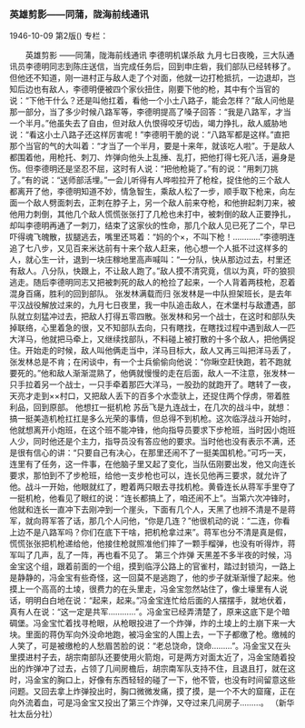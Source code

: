 ### 英雄剪影——同蒲，陇海前线通讯

1946-10-09
第2版()
专栏：

　　英雄剪影
    ——同蒲，陇海前线通讯
            李德明机谋杀敌
    九月七日夜晚，三大队通讯员李德明同志到陈庄送信，当完成任务后，回到申庄砦，我们部队已经转移了。但他还不知道，刚一进村正与敌人走了个对面，他就一边打枪抵抗，一边退却，岂知后边也有敌人，李德明便被四个家伙扭住，刚要下他的枪，其中有个当官的说：“下他干什么？还是叫他扛着，看他一个小土八路子，能会怎样？”敌人问他是那一部分，当了多少时候八路军等，李德明提高了嗓子回答：“我是八路军，才当一个半月。”他虽失去了自由，但对敌人仇恨得咬牙切齿，竭力挣扎，敌人威胁地说：“看这小土八路子还这样厉害呢！”李德明干脆的说：“八路军都是这样。”直把那个当官的气的大叫着：“才当了一个半月，要是十来年，就该吃人啦”。于是敌人都围着他，用枪托、刺刀、炸弹向他头上乱捶、乱打，把他打得七死八活，遍身是伤。但李德明还是坚忍不屈，这时有人说：“把他枪毙了。”有的说：“用刺刀挑了。”有的说：“送师部活埋。”一会儿听得有人哗啦拉开了枪栓，捉住他的三个敌人都离开了他，李德明知道不妙，情急智生，乘敌人松了一步，顺手取下枪来，向左面一个敌人劈面刺去，正刺在脖子上，另一个敌人前来夺枪，和他拚起刺刀来，被他用力刺倒，其他几个敌人慌慌张张打了几枪也未打中，被刺倒的敌人正要挣扎，却叫李德明再通了一刺刀，结束了这家伙的性命，那几个敌人见已死了二个，早已吓得魂飞魄散，拔腿逃去，嘴里还骂着：“妈的个×，不叫下枪！…………”李德明连追了七八步，又见百来米达前有十来个敌人赶来，他心想一个人抵不过这样多的人，就心生一计，退到一块庄稼地里高声喊叫：“一分队，快从那边过去，村里还有敌人。八分队，快跟上，不让敌人跑了。”敌人摸不清究竟，信以为真，吓的狼狈逃走。随后李德明同志又把被刺死的敌人的枪捡了起来，一个人背着两枝枪，忍着混身百痛，胜利的回到部队。
            张发林满载而归
    张发林是一中队担架班长，是去年平汉战役解放过来的，九月七日夜里，我一中队追击敌人，在术堡村与敌遭遇，部队就立刻猛冲过去，把敌人打得五零四散。张发林和另一个战士，在这时和部队失掉联络，心里着急的很，又不知部队去向，只有瞎找，在瞎找过程中遇到敌人一匹大洋马，他就把马牵上，又继续找部队，不料碰上被打散的十多个敌人，把他俩捉住。开始走的时候，敌人叫他俩走当中，洋马目标大，敌人又再三叫把洋马丢了，张发林总是不肯；在闲谈中，有一个士兵偷偷向他说：“你瞅空赶快跑，若不跑就要死的。”他和敌人渐渐混熟了，他俩就慢慢的走在后面，敌人一不注意，张发林一只手拉着另一个战士，一只手牵着那匹大洋马，一股劲的就跑开了。瞎转了一夜，天亮才走到××村口，又把敌人丢下的百多个水壶驮上，还捉住两个俘虏，带着胜利品，回到原部。
            他想扛一挺机枪
    苏岳飞是九连战士，在几次的战斗中，就想：搞一挺美造机枪扛扛是多么光荣的事情，但总得不到机枪。这次临浮战斗开始时，他就想离开小炮班，在这个班不能冲锋，他向指导员要求下步枪班，当时因小炮班人少，同时他还是个主力，指导员没有答应他的要求。当时他也没有表示不满，还是很有信心的讲：“只要自己有决心，在那里还闹不了一挺美国机枪。”可巧一天，连里有了任务，这一件事，在他脑子里又起了变化，当队伍刚要出发，他又向连长要求，那怕到不了步枪班，给他一支步枪也可以，连长见他再三要求，就允许了他。战斗一开始，他眼就红了，瞪着两只眼去寻找机枪。黄昏连长从蒋军手里夺了一挺机枪，他看见了眼红的说：“连长都搞上了，咱还闹不上”。当第六次冲锋时，他就和连长一直冲下去刚冲到一个崖头，下面有几个人，天黑了也辨不清是不是蒋军，就向蒋军答了话，那几个人问他，“你是几连？”他很机动的说：“二连，你看上边不是八路军吗？你们在底下干啥，把机枪拿过来”。蒋军也分不清是真是假，慌慌张张把机枪递给他，他接住枪就照准他们摔了一颗手榴弹，也没有听得炸，蒋军叫了几声，乱了一阵，再也看不见了。
            第三个炸弹
    天黑差不多半夜的时候，冯金宝这个组，跟着前面的一个组，摸到临浮公路上的官雀村，踏过封锁沟，一路上是静静的，冯金宝有些奇怪，这一回莫不是逃跑了，他的步子就渐渐慢了起来。他摸上一个高高的土堎，很费力的在头里走，冯金宝忽然站住了，像土壕里有人说话，明明白白地在说：“起来，起来。”冯金宝连忙给后面的人摆摆手，就地伏着，真有人在说：“这一定是共军…………”。冯金宝已经弄清楚了，原来这底下是个暗碉堡。冯金宝忙着找寻枪眼，从枪眼投进了一个炸弹，炸的土堎上的土崩下来一大块。里面的蒋伪军向外没命地跑，被冯金宝的人围上去，一下子都缴了枪。缴械的人笑了，可是被缴枪的人愁眉苦脸的说：“老总饶命，饶命………”。冯金宝又在头里摸进村子去，胡宗南部队还要使用火箭炮，可是两方对面太近了，冯金宝随着投出的炸弹冲了过去，占领了几间房檐后，胡宗南军队支持不住，且退且打，就在这时，冯金宝的胸口上，好像有东西轻轻的碰了一下，他不管，也没有时间留意这些问题。又回去拿上炸弹投出时，胸口微微发痛，摸了摸，是一个不大的窟窿，正在向外流着血，可是冯金宝又投出了第三个炸弹，又夺过来几间房子………。
                                              （新华社太岳分社）
